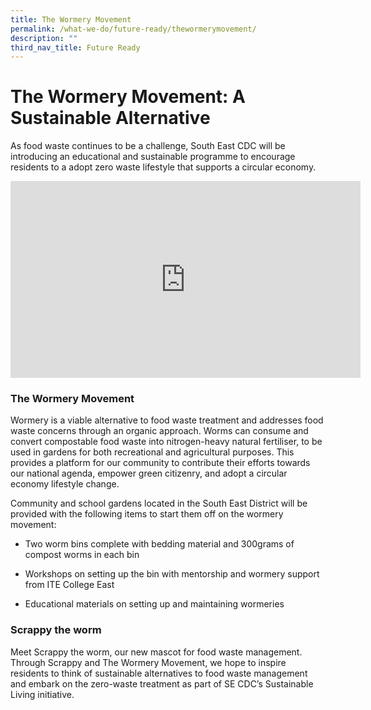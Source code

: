```yaml
---
title: The Wormery Movement
permalink: /what-we-do/future-ready/thewormerymovement/
description: ""
third_nav_title: Future Ready
---
```

# The Wormery Movement: A Sustainable Alternative

As food waste continues to be a challenge, South East CDC will be introducing an educational and sustainable programme to encourage residents to a adopt zero waste lifestyle that supports a circular economy.

<div class="bp-youtube">
<iframe allowfullscreen="" allow="accelerometer; autoplay; clipboard-write; encrypted-media; gyroscope; picture-in-picture; web-share" frameborder="0" title="YouTube video player" src="https://www.youtube.com/embed/JHXvf_cep7k?si=vWJtCvYHRX5_lD-i" height="315" width="560"></iframe>
</div>

       
### The Wormery Movement

Wormery is a viable alternative to food waste treatment and addresses food waste concerns through an organic approach. Worms can consume and convert compostable food waste into nitrogen-heavy natural fertiliser, to be used in gardens for both recreational and agricultural purposes. This provides a platform for our community to contribute their efforts towards our national agenda, empower green citizenry, and adopt a circular economy lifestyle change.

Community and school gardens located in the South East District will be provided with the following items to start them off on the wormery movement:

* Two worm bins complete with bedding material and 300grams of compost worms in each bin

* Workshops on setting up the bin with mentorship and wormery support from ITE College East

* Educational materials on setting up and maintaining wormeries


### Scrappy the worm

Meet Scrappy the worm, our new mascot for food waste management. 
Through Scrappy and The Wormery Movement, we hope to inspire residents to think of sustainable alternatives to food waste management and embark on the zero-waste treatment as part of SE CDC’s Sustainable Living initiative.